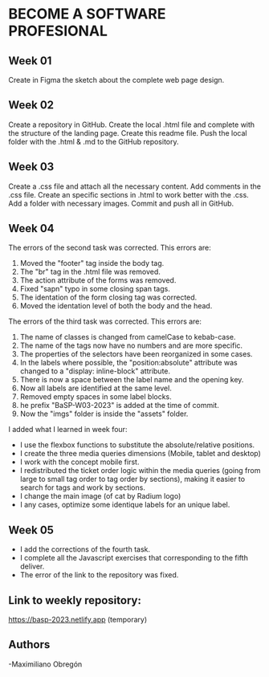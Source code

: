 # BECOME A SOFTWARE PROFESIONAL

## Week 01
Create in Figma the sketch about the complete web page design.

## Week 02
Create a repository in GitHub.
Create the local .html file and complete with the structure of the landing page.
Create this readme file.
Push the local folder with the .html & .md to the GitHub repository.

## Week 03
Create a .css file and attach all the necessary content.
Add comments in the .css file.
Create an specific sections in .html to work better with the .css.
Add a folder with necessary images.
Commit and push all in GitHub.

## Week 04
The errors of the second task was corrected. This errors are: 
1. Moved the "footer" tag inside the body tag.
2. The "br" tag in the .html file was removed.
3. The action attribute of the forms was removed.
4. Fixed "sapn" typo in some closing span tags.
5. The identation of the form closing tag was corrected.
6. Moved the identation level of both the body and the head.

The errors of the third task was corrected. This errors are:
1.  The name of classes is changed from camelCase to kebab-case.
2. The name of the tags now have no numbers and are more specific.
3. The properties of the selectors have been reorganized in some cases.
4. In the labels where possible, the "position:absolute" attribute was changed to a "display: inline-block" attribute.
5. There is now a space between the label name and the opening key.
6. Now all labels are identified at the same level.
7. Removed empty spaces in some label blocks.
8. he prefix "BaSP-W03-2023" is added at the time of commit.
9. Now the "imgs" folder is inside the "assets" folder.

I added what I learned in week four:
- I use the flexbox functions to substitute the absolute/relative positions.
- I create the three media queries dimensions (Mobile, tablet and desktop)
- I work with the concept mobile first.
- I redistributed the ticket order logic within the media queries (going from large to small tag order to tag order by sections), making it easier to search for tags and work by sections.
- I change the main image (of cat by Radium logo)
- I any cases, optimize some identique labels for an unique label.

## Week 05
- I add the corrections of the fourth task.
- I complete all the Javascript exercises that corresponding to the fifth deliver.
- The error of the link to the repository was fixed.

## Link to weekly repository: 
https://basp-2023.netlify.app (temporary)

## Authors
-Maximiliano Obregón